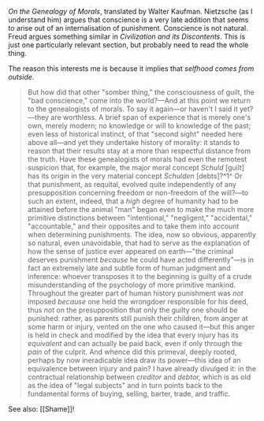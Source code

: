 _On the Genealogy of Morals_, translated by Walter Kaufman.
Nietzsche (as I understand him) argues that conscience is a very late addition that seems to arise out of an internalisation of punishment.
Conscience is not natural.
Freud argues something similar in _Civilization and its Discontents_.
This is just one particularly relevant section, but probably need to read the whole thing.

The reason this interests me is because it implies that _selfhood comes from outside_.

> But how did that other "somber thing," the consciousness of guilt, the "bad conscience," come into the world?—And at this point we return to the genealogists of morals. To say it again—or haven't I said it yet?—they are worthless. A brief span of experience that is merely one's own, merely modern; no knowledge or will to knowledge of the past; even less of historical instinct, of that "second sight" needed here above all—and yet they undertake history of morality: it stands to reason that their results stay at a more than respectful distance from the truth. Have these genealogists of morals had even the remotest suspicion that, for example, the major moral concept _Schuld_ [guilt] has its origin in the very material concept _Schulden_ [debts]?^1^ Or that punishment, as requital, evolved quite independently of any presupposition concerning freedom or non-freedom of the will?—to such an extent, indeed, that a _high_ degree of humanity had to be attained before the animal "man" began even to make the much more primitive distinctions between "intentional," "negligent," "accidental," "accountable," and their opposites and to take them into account when determining punishments. The idea, now so obvious, apparently so natural, even unavoidable, that had to serve as the explanation of how the sense of justice ever appeared on earth—"the criminal deserves punishment _because_ he could have acted differently"—is in fact an extremely late and subtle form of human judgment and inference: whoever transposes it to the beginning is guilty of a crude misunderstanding of the psychology of more primitive mankind. Throughout the greater part of human history punishment was _not_ imposed _because_ one held the wrongdoer responsible for his deed, thus _not_ on the presupposition that only the guilty one should be punished: rather, as parents still punish their children, from anger at some harm or injury, vented on the one who caused it—but this anger is held in check and modified by the idea that every injury has its _equivalent_ and can actually be paid back, even if only through the _pain_ of the culprit. And whence did this primeval, deeply rooted, perhaps by now ineradicable idea draw its power—this idea of an equivalence between injury and pain? I have already divulged it: in the contractual relationship between _creditor_ and _debtor,_ which is as old as the idea of "legal subjects" and in turn points back to the fundamental forms of buying, selling, barter, trade, and traffic.

See also: [[Shame]]!
